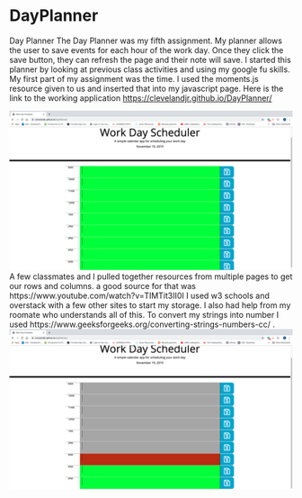 # DayPlanner
Day Planner
The Day Planner was my fifth assignment. 
My planner allows the user to save events for each hour of the work day. Once they click the save button, they can refresh the page and their note will save.
I started this planner by looking at previous class activities and using my google fu skills. My first part of my assignment was the time. I used the moments.js resource given to us and inserted that into my javascript page.
Here is the link to the working application https://clevelandjr.github.io/DayPlanner/

<img src="images/screenshot1.png">
A few classmates and I pulled together resources from multiple pages to get our rows and columns. a good source for that was https://www.youtube.com/watch?v=TIMTit3II0I
I used w3 schools and overstack with a few other sites to start my storage. I also had help from my roomate who understands all of this.
To convert my strings into number I used https://www.geeksforgeeks.org/converting-strings-numbers-cc/ .
<img src="images/screenshot2.png">






